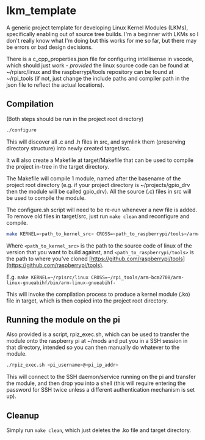 # lkm_template

A generic project template for developing Linux Kernel Modules (LKMs), specifically enabling out of source tree builds. I'm a beginner with LKMs so I don't really know what I'm doing but this works for me so far, but there may be errors or bad design decisions.

There is a c_cpp_properties.json file for configuring intellisense in vscode, which should just work - *provided* the linux source code can be found at ~/rpisrc/linux and the raspberrypi/tools repository can be found at ~/rpi_tools (if not, just change the include paths and compiler path in the json file to reflect the actual locations).

## Compilation

(Both steps should be run in the project root directory)

```bash
./configure
```
This will discover all .c and .h files in src, and symlink them (preserving directory structure) into newly created target/src.

It will also create a Makefile at target/Makefile that can be used to compile the project in-tree in the target directory.

The Makefile will compile 1 module, named after the basename of the project root directory (e.g. if your project directory is ~/projects/gpio_drv then the module will be called gpio_drv). All the source (.c) files in src will be used to compile the module.

The configure.sh script will need to be re-run whenever a new file is added. To remove old files in target/src, just run `make clean` and reconfigure and compile.

```bash
make KERNEL=<path_to_kernel_src> CROSS=<path_to_raspberrypi/tools>/arm-bcm2708/arm-linux-gnueabihf/bin/arm-linux-gnueabihf-
```
Where `<path_to_kernel_src>` is the path to the source code of linux of the version that you want to build against, and `<path_to_raspberrypi/tools>` is the path to where you've cloned [https://github.com/raspberrypi/tools](https://github.com/raspberrypi/tools).

E.g. `make KERNEL=~/rpisrc/linux CROSS=~/rpi_tools/arm-bcm2708/arm-linux-gnueabihf/bin/arm-linux-gnueabihf-`

This will invoke the compilation process to produce a kernel module (.ko) file in target, which is then copied into the project root directory.

## Running the module on the pi

Also provided is a script, rpiz_exec.sh, which can be used to transfer the module onto the raspberry pi at ~/mods and put you in a SSH session in that directory, intended so you can then manually do whatever to the module.

```bash
./rpiz_exec.sh <pi_username>@<pi_ip_addr>
```

This will connect to the SSH daemon/service running on the pi and transfer the module, and then drop you into a shell (this will require entering the password for SSH twice unless a different authentication mechanism is set up).

## Cleanup

Simply run `make clean`, which just deletes the .ko file and target directory.